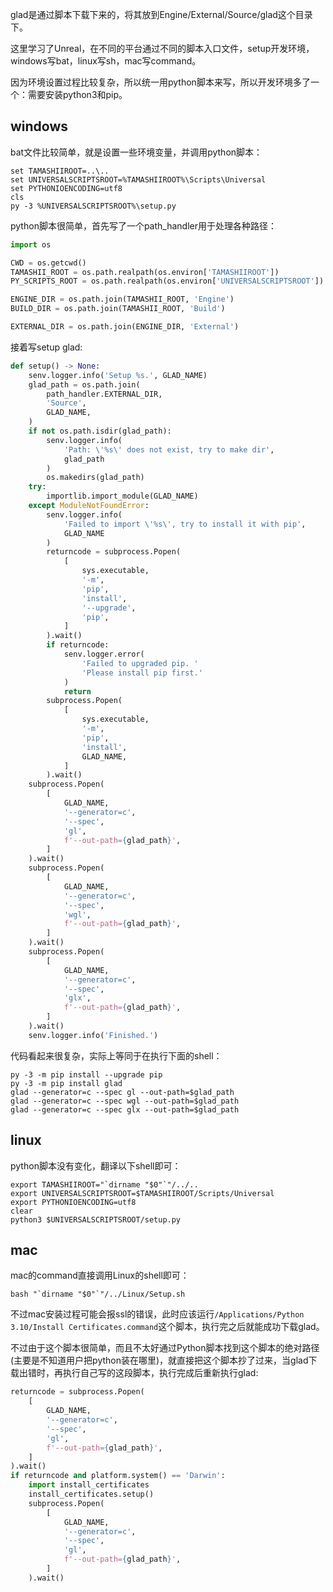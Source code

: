 glad是通过脚本下载下来的，将其放到Engine/External/Source/glad这个目录下。

这里学习了Unreal，在不同的平台通过不同的脚本入口文件，setup开发环境，windows写bat，linux写sh，mac写command。

因为环境设置过程比较复杂，所以统一用python脚本来写，所以开发环境多了一个：需要安装python3和pip。

## windows

bat文件比较简单，就是设置一些环境变量，并调用python脚本：

```shell
set TAMASHIIROOT=..\..
set UNIVERSALSCRIPTSROOT=%TAMASHIIROOT%\Scripts\Universal
set PYTHONIOENCODING=utf8
cls
py -3 %UNIVERSALSCRIPTSROOT%\setup.py
```

python脚本很简单，首先写了一个path_handler用于处理各种路径：

```python
import os

CWD = os.getcwd()
TAMASHII_ROOT = os.path.realpath(os.environ['TAMASHIIROOT'])
PY_SCRIPTS_ROOT = os.path.realpath(os.environ['UNIVERSALSCRIPTSROOT'])

ENGINE_DIR = os.path.join(TAMASHII_ROOT, 'Engine')
BUILD_DIR = os.path.join(TAMASHII_ROOT, 'Build')

EXTERNAL_DIR = os.path.join(ENGINE_DIR, 'External')
```

接着写setup glad:

```python
def setup() -> None:
    senv.logger.info('Setup %s.', GLAD_NAME)
    glad_path = os.path.join(
        path_handler.EXTERNAL_DIR,
        'Source',
        GLAD_NAME,
    )
    if not os.path.isdir(glad_path):
        senv.logger.info(
            'Path: \'%s\' does not exist, try to make dir',
            glad_path
        )
        os.makedirs(glad_path)
    try:
        importlib.import_module(GLAD_NAME)
    except ModuleNotFoundError:
        senv.logger.info(
            'Failed to import \'%s\', try to install it with pip',
            GLAD_NAME
        )
        returncode = subprocess.Popen(
            [
                sys.executable,
                '-m',
                'pip',
                'install',
                '--upgrade',
                'pip',
            ]
        ).wait()
        if returncode:
            senv.logger.error(
                'Failed to upgraded pip. '
                'Please install pip first.'
            )
            return
        subprocess.Popen(
            [
                sys.executable,
                '-m',
                'pip',
                'install',
                GLAD_NAME,
            ]
        ).wait()
    subprocess.Popen(
        [
            GLAD_NAME,
            '--generator=c',
            '--spec',
            'gl',
            f'--out-path={glad_path}',
        ]
    ).wait()
    subprocess.Popen(
        [
            GLAD_NAME,
            '--generator=c',
            '--spec',
            'wgl',
            f'--out-path={glad_path}',
        ]
    ).wait()
    subprocess.Popen(
        [
            GLAD_NAME,
            '--generator=c',
            '--spec',
            'glx',
            f'--out-path={glad_path}',
        ]
    ).wait()
    senv.logger.info('Finished.')
```

代码看起来很复杂，实际上等同于在执行下面的shell：

```shell
py -3 -m pip install --upgrade pip
py -3 -m pip install glad
glad --generator=c --spec gl --out-path=$glad_path
glad --generator=c --spec wgl --out-path=$glad_path
glad --generator=c --spec glx --out-path=$glad_path
```

## linux

python脚本没有变化，翻译以下shell即可：

```shell
export TAMASHIIROOT="`dirname "$0"`"/../..
export UNIVERSALSCRIPTSROOT=$TAMASHIIROOT/Scripts/Universal
export PYTHONIOENCODING=utf8
clear
python3 $UNIVERSALSCRIPTSROOT/setup.py
```

## mac

mac的command直接调用Linux的shell即可：

```shell
bash "`dirname "$0"`"/../Linux/Setup.sh
```

不过mac安装过程可能会报ssl的错误，此时应该运行`/Applications/Python 3.10/Install Certificates.command`这个脚本，执行完之后就能成功下载glad。

不过由于这个脚本很简单，而且不太好通过Python脚本找到这个脚本的绝对路径(主要是不知道用户把python装在哪里)，就直接把这个脚本抄了过来，当glad下载出错时，再执行自己写的这段脚本，执行完成后重新执行glad:

```python
returncode = subprocess.Popen(
    [
        GLAD_NAME,
        '--generator=c',
        '--spec',
        'gl',
        f'--out-path={glad_path}',
    ]
).wait()
if returncode and platform.system() == 'Darwin':
    import install_certificates
    install_certificates.setup()
    subprocess.Popen(
        [
            GLAD_NAME,
            '--generator=c',
            '--spec',
            'gl',
            f'--out-path={glad_path}',
        ]
    ).wait()
```
